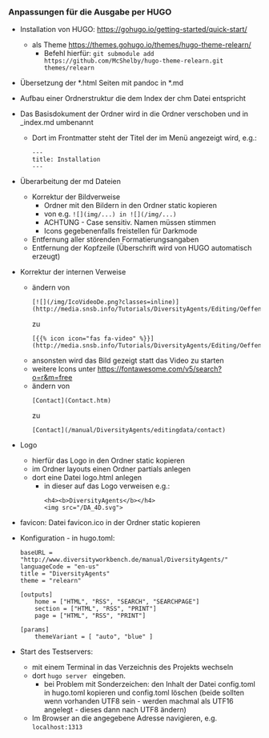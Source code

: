 ### Anpassungen für die Ausgabe per HUGO

- Installation von HUGO: <https://gohugo.io/getting-started/quick-start/>
  - als Theme <https://themes.gohugo.io/themes/hugo-theme-relearn/>
    - Befehl hierfür: ```git submodule add https://github.com/McShelby/hugo-theme-relearn.git themes/relearn```

- Übersetzung der *.html Seiten mit pandoc in *.md
- Aufbau einer Ordnerstruktur die dem Index der chm Datei entspricht
- Das Basisdokument der Ordner wird in die Ordner verschoben und in _index.md umbenannt
  - Dort im Frontmatter steht der Titel der im Menü angezeigt wird, e.g.: 
    ```nativ 
    --- 
    title: Installation 
    ---  
    ```
- Überarbeitung der md Dateien
  - Korrektur der Bildverweise 
    - Ordner mit den Bildern in den Ordner static kopieren
    - von e.g.  ```![](img/...) in ![](/img/...)```
    - ACHTUNG - Case sensitiv. Namen müssen stimmen
    - Icons gegebenenfalls freistellen für Darkmode
  - Entfernung aller störenden Formatierungsangaben
  - Entfernung der Kopfzeile (Überschrift wird von HUGO automatisch erzeugt)
- Korrektur der internen Verweise
  - ändern von 
    ```
    [![](/img/IcoVideoDe.png?classes=inline)](http://media.snsb.info/Tutorials/DiversityAgents/Editing/OeffentlicheKontaktdaten.webm)
    ```
    zu
    ```
    [{{% icon icon="fas fa-video" %}}](http://media.snsb.info/Tutorials/DiversityAgents/Editing/OeffentlicheKontaktdaten.webm)
    ```
  - ansonsten wird das Bild gezeigt statt das Video zu starten
  - weitere Icons unter <https://fontawesome.com/v5/search?o=r&m=free>
  - ändern von
    ```
    [Contact](Contact.htm)
    ```
    zu
    ```
    [Contact](/manual/DiversityAgents/editingdata/contact)
    ```


- Logo
  - hierfür das Logo in den Ordner static kopieren
  - im Ordner layouts einen Ordner partials anlegen
  - dort eine Datei logo.html anlegen
    - in dieser auf das Logo verweisen e.g.: 
        ```
        <h4><b>DiversityAgents</b></h4>
        <img src="/DA_4D.svg">
        ```
- favicon: Datei favicon.ico in der Ordner static kopieren

- Konfiguration - in hugo.toml:
  
    ```native
    baseURL = "http://www.diversityworkbench.de/manual/DiversityAgents/"
    languageCode = "en-us"
    title = "DiversityAgents"
    theme = "relearn"

    [outputs]
        home = ["HTML", "RSS", "SEARCH", "SEARCHPAGE"]
        section = ["HTML", "RSS", "PRINT"]
        page = ["HTML", "RSS", "PRINT"]

    [params]
        themeVariant = [ "auto", "blue" ]
    ```

- Start des Testservers:
  - mit einem Terminal in das Verzeichnis des Projekts wechseln 
  - dort ```hugo server ``` eingeben.
    - bei Problem mit Sonderzeichen: den Inhalt der Datei config.toml in hugo.toml kopieren und config.toml löschen (beide sollten wenn vorhanden UTF8 sein - werden machmal als UTF16 angelegt - dieses dann nach UTF8 ändern)
  - Im Browser an die angegebene Adresse navigieren, e.g. ```localhost:1313```
